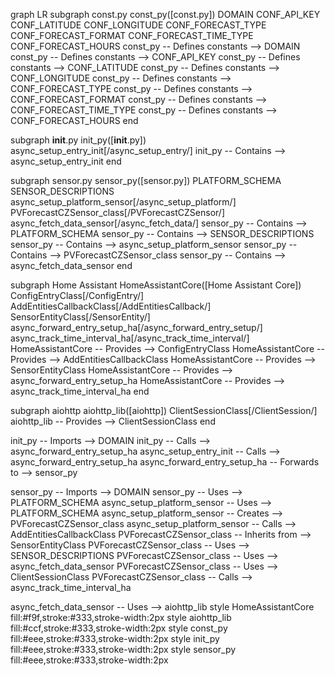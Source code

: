 graph LR
subgraph const.py
    const_py([const.py])
    DOMAIN
    CONF_API_KEY
    CONF_LATITUDE
    CONF_LONGITUDE
    CONF_FORECAST_TYPE
    CONF_FORECAST_FORMAT
    CONF_FORECAST_TIME_TYPE
    CONF_FORECAST_HOURS
    const_py -- Defines constants --> DOMAIN
    const_py -- Defines constants --> CONF_API_KEY
    const_py -- Defines constants --> CONF_LATITUDE
    const_py -- Defines constants --> CONF_LONGITUDE
    const_py -- Defines constants --> CONF_FORECAST_TYPE
    const_py -- Defines constants --> CONF_FORECAST_FORMAT
    const_py -- Defines constants --> CONF_FORECAST_TIME_TYPE
    const_py -- Defines constants --> CONF_FORECAST_HOURS
end

subgraph __init__.py
    init_py([__init__.py])
    async_setup_entry_init[/async_setup_entry/]
    init_py -- Contains --> async_setup_entry_init
end

subgraph sensor.py
    sensor_py([sensor.py])
    PLATFORM_SCHEMA
    SENSOR_DESCRIPTIONS
    async_setup_platform_sensor[/async_setup_platform/]
    PVForecastCZSensor_class[/PVForecastCZSensor/]
    async_fetch_data_sensor[/async_fetch_data/]
    sensor_py -- Contains --> PLATFORM_SCHEMA
    sensor_py -- Contains --> SENSOR_DESCRIPTIONS
    sensor_py -- Contains --> async_setup_platform_sensor
    sensor_py -- Contains --> PVForecastCZSensor_class
    sensor_py -- Contains --> async_fetch_data_sensor
end

subgraph Home Assistant
    HomeAssistantCore([Home Assistant Core])
    ConfigEntryClass[/ConfigEntry/]
    AddEntitiesCallbackClass[/AddEntitiesCallback/]
    SensorEntityClass[/SensorEntity/]
    async_forward_entry_setup_ha[/async_forward_entry_setup/]
    async_track_time_interval_ha[/async_track_time_interval/]
    HomeAssistantCore -- Provides --> ConfigEntryClass
    HomeAssistantCore -- Provides --> AddEntitiesCallbackClass
    HomeAssistantCore -- Provides --> SensorEntityClass
    HomeAssistantCore -- Provides --> async_forward_entry_setup_ha
    HomeAssistantCore -- Provides --> async_track_time_interval_ha
end

subgraph aiohttp
    aiohttp_lib([aiohttp])
    ClientSessionClass[/ClientSession/]
    aiohttp_lib -- Provides --> ClientSessionClass
end

init_py -- Imports --> DOMAIN
init_py -- Calls --> async_forward_entry_setup_ha
async_setup_entry_init -- Calls --> async_forward_entry_setup_ha
async_forward_entry_setup_ha -- Forwards to --> sensor_py

sensor_py -- Imports --> DOMAIN
sensor_py -- Uses --> PLATFORM_SCHEMA
async_setup_platform_sensor -- Uses --> PLATFORM_SCHEMA
async_setup_platform_sensor -- Creates --> PVForecastCZSensor_class
async_setup_platform_sensor -- Calls --> AddEntitiesCallbackClass
PVForecastCZSensor_class -- Inherits from --> SensorEntityClass
PVForecastCZSensor_class -- Uses --> SENSOR_DESCRIPTIONS
PVForecastCZSensor_class -- Uses --> async_fetch_data_sensor
PVForecastCZSensor_class -- Uses --> ClientSessionClass
PVForecastCZSensor_class -- Calls --> async_track_time_interval_ha

async_fetch_data_sensor -- Uses --> aiohttp_lib
style HomeAssistantCore fill:#f9f,stroke:#333,stroke-width:2px
style aiohttp_lib fill:#ccf,stroke:#333,stroke-width:2px
style const_py fill:#eee,stroke:#333,stroke-width:2px
style init_py fill:#eee,stroke:#333,stroke-width:2px
style sensor_py fill:#eee,stroke:#333,stroke-width:2px
